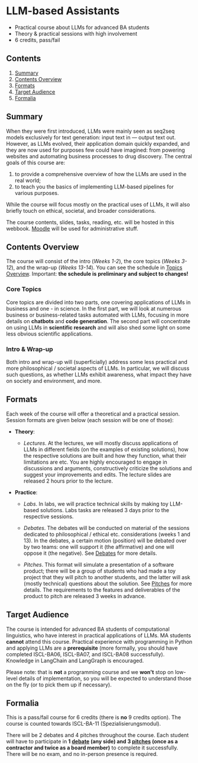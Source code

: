 # LLM-based Assistants

* Practical course about LLMs for advanced BA students
* Theory & practical sessions with high involvement
* 6 credits, pass/fail


## Contents

1. [Summary](#summary)
2. [Contents Overview](#contents-overview)
3. [Formats](#formats)
4. [Target Audience](#target-audience)
5. [Formalia](#formalia)


## Summary

When they were first introduced, LLMs were mainly seen as seq2seq models exclusively for text generation: input text in — output text out. However, as LLMs evolved, their application domain quickly expanded, and they are now used for purposes few could have imagined: from powering websites and automating business processes to drug discovery. The central goals of this course are:

1) to provide a comprehensive overview of how the LLMs are used in the real world;
2) to teach you the basics of implementing LLM-based pipelines for various purposes.

While the course will focus mostly on the practical uses of LLMs, it will also briefly touch on ethical, societal, and broader considerations.

The course contents, slides, tasks, reading, etc. will be hosted in this webbook. [Moodle](https://moodle.zdv.uni-tuebingen.de/course/view.php?id=790) will be used for administrative stuff.

## Contents Overview

The course will consist of the intro (_Weeks 1-2_), the core topics (_Weeks 3-12_), and the wrap-up (_Weeks 13-14_). You can see the schedule in [Topics Overview](./infos/topic_overview.md). Important: **the schedule is preliminary and subject to changes!**

### Core Topics

Core topics are divided into two parts, one covering applications of LLMs in business and one - in science. In the first part, we will look at numerous business or business-related tasks automated with LLMs, focusing in more details on **chatbots** and **code generation**. The second part will concentrate on using LLMs in **scientific research** and will also shed some light on some less obvious scientific applications.

### Intro & Wrap-up

Both intro and wrap-up will (superficially) address some less practical and more philosophical / societal aspects of LLMs. In particular, we will discuss such questions, as whether LLMs exhibit awareness, what impact they have on society and environment, and more.


## Formats

Each week of the course will offer a theoretical and a practical session. Session formats are given below (each session will be one of those):

* **Theory**:

    * _Lectures_. At the lectures, we will mostly discuss applications of LLMs in different fields (on the examples of existing solutions), how the respective solutions are built and how they function, what their limitations are etc. You are highly encouraged to engage in discussions and arguments, constructively criticize the solutions and suggest your improvements and edits. The lecture slides are released 2 hours prior to the lecture.

* **Practice**:

    * _Labs_. In labs, we will practice technical skills by making toy LLM-based solutions. Labs tasks are released 3 days prior to the respective sessions.

    * _Debates_. The debates will be conducted on material of the sessions dedicated to philosophical / ethical etc. considerations (weeks 1 and 13). In the debates, a certain motion (position) will be debated over by two teams: one will support it (the affirmative) and one will oppose it (the negative). See [Debates](./infos/formats/debates.md) for more details. 

    * _Pitches_. This format will simulate a presentation of a software product; there will be a group of students who had made a toy project that they will pitch to another students, and the latter will ask (mostly technical) questions about the solution. See [Pitches](./infos/formats/pitches.md) for more details. The requirements to the features and deliverables of the product to pitch are released 3 weeks in advance.


## Target Audience

The course is intended for advanced BA students of computational linguistics, who have interest in practical applications of LLMs. MA students **cannot** attend this course. Practical experience with programming in Python and applying LLMs are a **prerequisite** (more formally, you should have completed ISCL-BA06, ISCL-BA07, and ISCL-BA08 successfully). Knowledge in LangChain and LangGraph is encouraged.

Please note: that is **not** a programming course and we **won't** stop on low-level details of implementation, so you will be expected to understand those on the fly (or to pick them up if necessary).


## Formalia

This is a pass/fail course for 6 credits (there is **no** 9 credits option). The course is counted towards ISCL-BA-11 (Spezialisierungsmodul).

There will be 2 debates and 4 pitches throughout the course. Each student will have to participate in **1 [debate](./infos/formats/debates.md) (any side) and 3 [pitches](./infos/formats/pitches.md) (once as a contractor and twice as a board member)** to complete it successfully. There will be no exam, and no in-person presence is required.